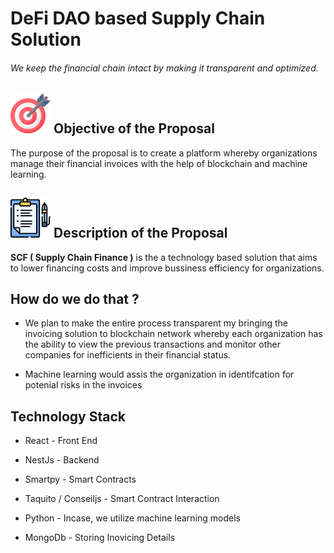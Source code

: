 # DeFi DAO  based Supply Chain Solution 

###### We keep the financial chain intact by making it transparent and optimized.

## ![](https://github.com/Parizval/DeveloperDock/blob/master/srs/target.png) Objective of the Proposal  

The purpose of the proposal is to create a platform whereby organizations manage their financial invoices with the help of blockchain and machine learning. 


##  ![](https://github.com/Parizval/DeveloperDock/blob/master/srs/policy.png) Description  of  the  Proposal

**SCF ( Supply Chain Finance )** is the a technology based solution that aims to lower financing costs and improve bussiness efficiency for organizations.

## How do we do that ? 

- We plan to make the entire process transparent my bringing the invoicing solution to blockchain network whereby each organization has the ability to view the previous transactions and monitor other companies for inefficients in their financial status.

- Machine learning would assis the organization in identifcation for potenial risks in the invoices  

## Technology Stack 

 - React - Front End
 
 - NestJs - Backend  
 
 - Smartpy -  Smart Contracts 
 
 - Taquito / Conseiljs  - Smart Contract Interaction 
 
 - Python - Incase, we utilize machine learning models
 
 - MongoDb - Storing Inovicing Details 
